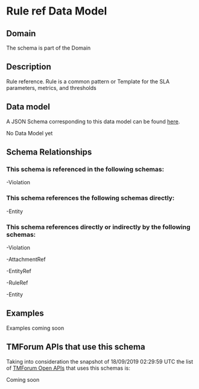 # Rule ref Data Model

## Domain

The  schema is part of the  Domain

## Description

Rule reference. Rule is a common pattern or Template for the SLA parameters, metrics, and thresholds

## Data model

A JSON Schema corresponding to this data model can be found
[here](https://github.com/tmforum-rand/schemas/blob/master/EngagedParty/RuleRef.schema.json).

No Data Model yet

## Schema Relationships

### This schema is referenced in the following schemas:

-Violation

### This schema references the following schemas directly:

-Entity

### This schema references directly or indirectly by the following schemas:

-Violation

-AttachmentRef

-EntityRef

-RuleRef

-Entity



## Examples

Examples coming soon

## TMForum APIs that use this schema

Taking into consideration the snapshot of 18/09/2019 02:29:59 UTC the list of [TMForum Open APIs](https://www.tmforum.org/open-apis/) that uses this schemas is:

Coming soon